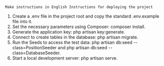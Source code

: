 	Make instructions in English Instructions for deploying the project
1. Create a .env file in the project root and copy the standard .env.example file into it.
2. Set the necessary parameters using Composer: composer install.
3. Generate the application key: php artisan key:generate.
4. Connect to create tables in the database: php artisan migrate.
5. Run the Seeds to access the test data: php artisan db:seed --class=PositionSeeder and php artisan db:seed --class=DatabaseSeeder.
6. Start a local development server: php artisan serve.
